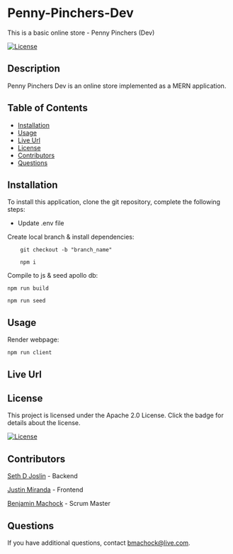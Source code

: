 # Penny-Pinchers-Dev

This is a basic online store - Penny Pinchers (Dev)

[![License](https://img.shields.io/badge/License-Apache_2.0-blue.svg)](https://opensource.org/licenses/Apache-2.0)

## Description

Penny Pinchers Dev is an online store implemented as a MERN application.

## Table of Contents

- [Installation](#installation)
- [Usage](#usage)
- [Live Url](#live-url)
- [License](#license)
- [Contributors](#contributors)
- [Questions](#questions)

## Installation

To install this application, clone the git repository, complete the following steps:

- Update .env file

Create local branch & install dependencies:

```
    git checkout -b "branch_name"

    npm i
```

Compile to js & seed apollo db:

```
npm run build

npm run seed
```

## Usage

Render webpage:

```
npm run client
```

## Live Url

## License

This project is licensed under the Apache 2.0 License. Click the badge for details about the license.

[![License](https://img.shields.io/badge/License-Apache_2.0-blue.svg)](https://opensource.org/licenses/Apache-2.0)

## Contributors

[Seth D Joslin](https://github.com/Seth-D-Joslin) - Backend

[Justin Miranda](https://github.com/justanda) - Frontend

[Benjamin Machock](https://github.com/benjaminmachock) - Scrum Master

## Questions

If you have additional questions, contact [bmachock@live.com](mailto:bmachock@live.com).
